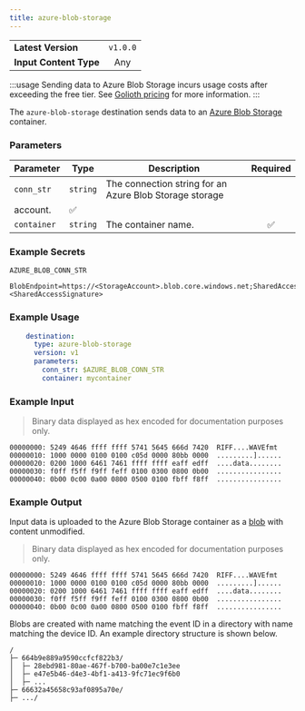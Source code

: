 ```yaml
---
title: azure-blob-storage
---
```


|   |   |
|---|:---:|
|__Latest Version__| `v1.0.0` |
|__Input Content Type__| Any |

:::usage
Sending data to Azure Blob Storage incurs usage costs after exceeding the free
tier. See [Golioth pricing](https://golioth.io/pricing) for more information.
:::

The `azure-blob-storage` destination sends data to an [Azure Blob
Storage](https://azure.microsoft.com/en-us/products/storage/blobs) container.

### Parameters

|Parameter|Type|Description|Required|
|---|---|---|:---:|
|`conn_str`|`string`| The connection string for an Azure Blob Storage storage
account. |✅|
|`container`|`string`| The container name. |✅|

### Example Secrets

`AZURE_BLOB_CONN_STR`
```
BlobEndpoint=https://<StorageAccount>.blob.core.windows.net;SharedAccessSignature=<SharedAccessSignature>
```

### Example Usage

```yaml
    destination:
      type: azure-blob-storage
      version: v1
      parameters:
        conn_str: $AZURE_BLOB_CONN_STR
        container: mycontainer
```

### Example Input

> Binary data displayed as hex encoded for documentation purposes only.

```
00000000: 5249 4646 ffff ffff 5741 5645 666d 7420  RIFF....WAVEfmt
00000010: 1000 0000 0100 0100 c05d 0000 80bb 0000  .........]......
00000020: 0200 1000 6461 7461 ffff ffff eaff edff  ....data........
00000030: f0ff f5ff f9ff feff 0100 0300 0800 0b00  ................
00000040: 0b00 0c00 0a00 0800 0500 0100 fbff f8ff  ................
```

### Example Output

Input data is uploaded to the Azure Blob Storage container as a
[blob](https://learn.microsoft.com/en-us/azure/storage/blobs/storage-blobs-introduction#blobs)
with content unmodified.

> Binary data displayed as hex encoded for documentation purposes only.

```
00000000: 5249 4646 ffff ffff 5741 5645 666d 7420  RIFF....WAVEfmt
00000010: 1000 0000 0100 0100 c05d 0000 80bb 0000  .........]......
00000020: 0200 1000 6461 7461 ffff ffff eaff edff  ....data........
00000030: f0ff f5ff f9ff feff 0100 0300 0800 0b00  ................
00000040: 0b00 0c00 0a00 0800 0500 0100 fbff f8ff  ................
```

Blobs are created with name matching the event ID in a directory with
name matching the device ID. An example directory structure is shown below.

```
/
├─ 664b9e889a9590ccfcf822b3/
│  ├─ 28ebd981-80ae-467f-b700-ba00e7c1e3ee
│  ├─ e47e5b46-d4e3-4bf1-a413-9fc71ec9f6b0
│  ├─ ...
├─ 66632a45658c93af0895a70e/
├─ .../
```

